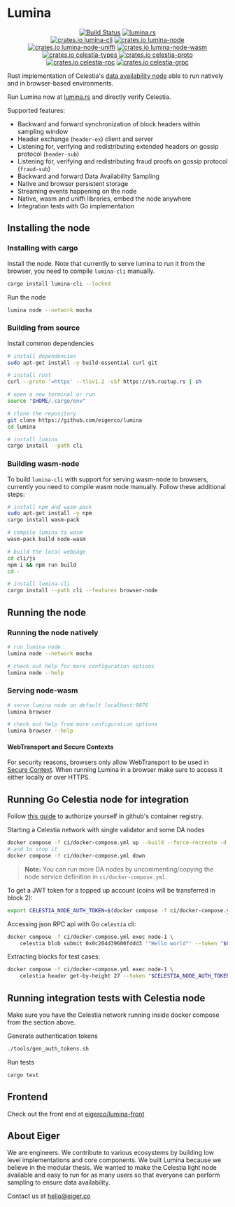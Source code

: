 # Lumina

<div align="center">

<a href="https://github.com/eigerco/lumina/actions/workflows/ci.yml?query=branch%3Amain"><img src="https://github.com/eigerco/lumina/actions/workflows/ci.yml/badge.svg?branch=main" alt="Build Status" /></a>
<a href="https://lumina.rs"><img src="https://img.shields.io/website?url=https%3A%2F%2Flumina.rs&label=lumina.rs" alt="lumina.rs"></a>  
<a href="https://crates.io/crates/lumina-cli"><img src="https://img.shields.io/crates/v/lumina-cli?label=lumina-cli" alt="crates.io lumina-cli"></a>
<a href="https://crates.io/crates/lumina-node"><img src="https://img.shields.io/crates/v/lumina-node?label=lumina-node" alt="crates.io lumina-node"></a>
<a href="https://crates.io/crates/lumina-node-uniffi"><img src="https://img.shields.io/crates/v/lumina-node-uniffi?label=lumina-node-uniffi" alt="crates.io lumina-node-uniffi"></a>
<a href="https://crates.io/crates/lumina-node-wasm"><img src="https://img.shields.io/crates/v/lumina-node-wasm?label=lumina-node-wasm" alt="crates.io lumina-node-wasm"></a>  
<a href="https://crates.io/crates/celestia-types"><img src="https://img.shields.io/crates/v/celestia-types?label=celestia-types" alt="crates.io celestia-types"></a>
<a href="https://crates.io/crates/celestia-proto"><img src="https://img.shields.io/crates/v/celestia-proto?label=celestia-proto" alt="crates.io celestia-proto"></a>
<a href="https://crates.io/crates/celestia-rpc"><img src="https://img.shields.io/crates/v/celestia-rpc?label=celestia-rpc" alt="crates.io celestia-rpc"></a>
<a href="https://crates.io/crates/celestia-grpc"><img src="https://img.shields.io/crates/v/celestia-grpc?label=celestia-grpc" alt="crates.io celestia-grpc"></a>

</div>


Rust implementation of Celestia's [data availability node](https://github.com/celestiaorg/celestia-node) able to run natively and in browser-based environments.

Run Lumina now at [lumina.rs](https://lumina.rs/) and directly verify Celestia.

Supported features:
- Backward and forward synchronization of block headers within sampling window
- Header exchange (`header-ex`) client and server
- Listening for, verifying and redistributing extended headers on gossip protocol (`header-sub`)
- Listening for, verifying and redistributing fraud proofs on gossip protocol (`fraud-sub`)
- Backward and forward Data Availability Sampling
- Native and browser persistent storage
- Streaming events happening on the node
- Native, wasm and uniffi libraries, embed the node anywhere
- Integration tests with Go implementation

## Installing the node

### Installing with cargo

Install the node. Note that currently to serve lumina to run it from the browser, you need to compile `lumina-cli` manually.
```bash
cargo install lumina-cli --locked
```
Run the node
```bash
lumina node --network mocha
```

### Building from source

Install common dependencies

```bash
# install dependencies
sudo apt-get install -y build-essential curl git

# install rust
curl --proto '=https' --tlsv1.2 -sSf https://sh.rustup.rs | sh

# open a new terminal or run
source "$HOME/.cargo/env"

# clone the repository
git clone https://github.com/eigerco/lumina
cd lumina

# install lumina
cargo install --path cli
```

### Building wasm-node

To build `lumina-cli` with support for serving wasm-node to browsers, currently
you need to compile wasm node manually. Follow these additional steps:

```bash
# install npm and wasm-pack
sudo apt-get install -y npm
cargo install wasm-pack

# compile lumina to wasm
wasm-pack build node-wasm

# build the local webpage
cd cli/js
npm i && npm run build
cd -

# install lumina-cli
cargo install --path cli --features browser-node
```

## Running the node

### Running the node natively

```bash
# run lumina node
lumina node --network mocha

# check out help for more configuration options
lumina node --help
```

### Serving node-wasm

```bash
# serve lumina node on default localhost:9876
lumina browser

# check out help from more configuration options
lumina browser --help
```

#### WebTransport and Secure Contexts

For security reasons, browsers only allow WebTransport to be used in [Secure Context](https://developer.mozilla.org/en-US/docs/Web/Security/Secure_Contexts). When running Lumina in a browser make sure to access it either locally or over HTTPS.

## Running Go Celestia node for integration

Follow [this guide](https://docs.github.com/en/packages/working-with-a-github-packages-registry/working-with-the-container-registry#authenticating-with-a-personal-access-token-classic)
to authorize yourself in github's container registry.

Starting a Celestia network with single validator and some DA nodes
```bash
docker compose -f ci/docker-compose.yml up --build --force-recreate -d
# and to stop it
docker compose -f ci/docker-compose.yml down
```
> **Note:**
> You can run more DA nodes by uncommenting/copying the node service definition in `ci/docker-compose.yml`.

To get a JWT token for a topped up account (coins will be transferred in block 2):
```bash
export CELESTIA_NODE_AUTH_TOKEN=$(docker compose -f ci/docker-compose.yml exec node-1 celestia bridge auth admin --p2p.network private)
```

Accessing json RPC api with Go `celestia` cli:
```bash
docker compose -f ci/docker-compose.yml exec node-1 \
    celestia blob submit 0x0c204d39600fddd3 '"Hello world"' --token "$CELESTIA_NODE_AUTH_TOKEN"
```

Extracting blocks for test cases:
```bash
docker compose -f ci/docker-compose.yml exec node-1 \
    celestia header get-by-height 27 --token "$CELESTIA_NODE_AUTH_TOKEN" | jq .result
```

## Running integration tests with Celestia node

Make sure you have the Celestia network running inside docker compose from the section above.

Generate authentication tokens
```bash
./tools/gen_auth_tokens.sh
```

Run tests
```bash
cargo test
```

## Frontend

Check out the front end at [eigerco/lumina-front](https://github.com/eigerco/lumina-front)

## About Eiger

We are engineers. We contribute to various ecosystems by building low level implementations and core components. We built Lumina because we believe in the modular thesis. We wanted to make the Celestia light node available and easy to run for as many users so that everyone can perform sampling to ensure data availability.

Contact us at hello@eiger.co
